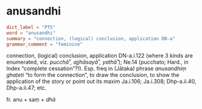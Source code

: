 # anusandhi

``` toml
dict_label = "PTS"
word = "anusandhi"
summary = "connection, (logical) conclusion, application DN-a"
grammar_comment = "feminine"
```

connection, (logical) conclusion, application DN\-a.i.122 (where 3 kinds are enumerated, viz. *pucchā˚, ajjhāsayā˚, yathā˚*); Ne.14 (pucchato; Hard., in Index “complete cessation”?!). Esp. freq in (Jātaka) phrase *anusandhiṃ ghaṭeti* “to form the connection”, to draw the conclusion, to show the application of the story or point out its maxim Ja.i.106; Ja.i.308; Dhp\-a.ii.40, Dhp\-a.ii.47; etc.

fr. anu \+ saṃ \+ *dhā*

